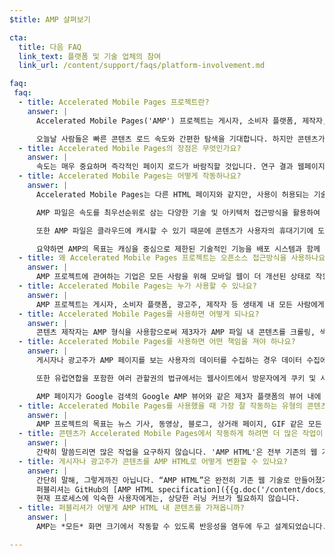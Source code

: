 ```yaml
---
$title: AMP 살펴보기

cta:
  title: 다음 FAQ
  link_text: 플랫폼 및 기술 업체의 참여
  link_url: /content/support/faqs/platform-involvement.md

faq:
 faq:
  - title: Accelerated Mobile Pages 프로젝트란?
    answer: |
      Accelerated Mobile Pages('AMP') 프로젝트는 게시자, 소비자 플랫폼, 제작자, 사용자 등 모두를 위해 전체 모바일 콘텐츠 생태계를 개선해야 할 필요성에 관한 게시자 및 기술 기업 간의 논의에서 비롯된 오픈소스 프로젝트입니다.

      오늘날 사람들은 빠른 콘텐츠 로드 속도와 간편한 탐색을 기대합니다. 하지만 콘텐츠가 로드되는 데 몇 초씩 걸린다거나 사용자가 느린 페이지를 열다 닫아버려서 완전히 로드되지도 못하는 경우도 있는 것이 현실입니다. Accelerated Mobile Pages는 거의 바로라고 할 정도로 즉시 로드되도록 만들어진 웹페이지이며 모든 사용자에게 더 좋은 모바일 웹을 만들기 위한 노력입니다.
  - title: Accelerated Mobile Pages의 장점은 무엇인가요?
    answer: |
      속도는 매우 중요하며 즉각적인 페이지 로드가 바람직할 것입니다. 연구 결과 웹페이지가 로드되는 속도가 느리면 이탈률이 높아지는 것으로 밝혀졌습니다. AMP 형식을 사용하면 사용자가 콘텐츠를 사용하고 몰입하고 싶은 마음을 키워줄 수 있습니다. 하지만 AMP는 단지 속도와 성능에만 관련된 것은 아닙니다. 콘텐츠 배포까지 강화하여 게시자와 광고주가 오픈 웹의 잠재력을 활용할 수 있게 돕고자 합니다. 즉, 콘텐츠를 플랫폼이나 앱 어디든지 빠르게 표시할 수 있게 되면 게시자와 광고주들은 더 많은 수익을 창출할 수 있습니다.
  - title: Accelerated Mobile Pages는 어떻게 작동하나요?
    answer: |
      Accelerated Mobile Pages는 다른 HTML 페이지와 같지만, 사용이 허용되는 기술적인 기능이 몇 가지로 제한되며 이는 오픈소스 AMP 사양에 따라 정의 및 제어됩니다. 다른 모든 웹페이지와 마찬가지로 Accelerated Mobile Pages는 모든 최신 브라우저나 앱 WebView에서 로드됩니다.

      AMP 파일은 속도를 최우선순위로 삼는 다양한 기술 및 아키텍처 접근방식을 활용하여 사용자에게 더욱 빠른 사용 환경을 제공합니다. AMP 개발자들은 이미 다양하지만 계속해서 그 수가 증가하고 있는 웹 구성요소 라이브러리를 활용할 수 있으며 이러한 구성요소를 통해 동영상 및 소셜 게시물과 같은 미디어 객체를 삽입하고 광고를 표시하거나 분석 데이터를 수집할 수 있습니다. AMP의 목표는 모든 콘텐츠를 동일한 모습과 느낌으로 표시하는 것이 아니라 페이지 간에 공통된 기술 핵심을 구축하여 로드 시간을 단축하는 것입니다.

      또한 AMP 파일은 클라우드에 캐시할 수 있기 때문에 콘텐츠가 사용자의 휴대기기에 도달하는 시간을 줄일 수 있습니다. 콘텐츠 제작자는 AMP 형식을 사용함으로써 제3자가 AMP 파일 내 콘텐츠를 캐시할 수 있게 할 수 있습니다. 게시자와 광고주는 AMP 유형의 프레임워크 내에서 계속 콘텐츠를 제어할 수 있지만, 플랫폼에서도 사용자에게 최적화된 게재 속도를 위해 콘텐츠를 손쉽게 캐시 또는 미러링합니다. Google은 무료로 누구나 사용할 수 있는 [Google AMP 캐시](https://developers.google.com/amp/cache/)를 제공해 왔으며 모든 AMP는 Google AMP 캐시에서 캐시됩니다. 다른 회사에서도 자신만의 AMP 캐시를 구축할 수 있습니다.

      요약하면 AMP의 목표는 캐싱을 중심으로 제한된 기술적인 기능을 배포 시스템과 함께 구축함으로써 페이지 성능을 개선하고 잠재고객을 확충하는 것입니다.
  - title: 왜 Accelerated Mobile Pages 프로젝트는 오픈소스 접근방식을 사용하나요?
    answer: |
      AMP 프로젝트에 관여하는 기업은 모든 사람을 위해 모바일 웹이 더 개선된 상태로 작동하기를 원합니다. 이는 단 하나의 플랫폼, 몇 가지의 기술 세트, 몇 명의 게시자나 몇 명의 광고주에 국한되지 않습니다. 프로젝트를 오픈소스 기반으로 만들게 되면 누구나 모바일 웹을 빠르게 만들기 위한 아이디어와 코드를 공유하고 기여할 수 있게 됩니다. 우리의 여정은 이제 출발점에 있습니다. 다른 게시자, 광고주 및 기술 기업에서 여정에 동참해 주시길 기대합니다.
  - title: Accelerated Mobile Pages는 누가 사용할 수 있나요?
    answer: |
      AMP 프로젝트는 게시자, 소비자 플랫폼, 광고주, 제작자 등 생태계 내 모든 사람에게 열려 있습니다. 어떤 기업과 사이트에서 AMP를 사용하는지 확인하려면 [누구 페이지](/ko/support/faqs/supported-platforms.html)로 이동하세요.
  - title: Accelerated Mobile Pages를 사용하면 어떻게 되나요?
    answer: |
      콘텐츠 제작자는 AMP 형식을 사용함으로써 제3자가 AMP 파일 내 콘텐츠를 크롤링, 색인 생성 및 표시(로봇 배제 프로토콜에 따름), 캐시할 수 있게 할 수 있습니다.
  - title: Accelerated Mobile Pages를 사용하면 어떤 책임을 져야 하나요?
    answer: |
      게시자나 광고주가 AMP 페이지를 보는 사용자의 데이터를 수집하는 경우 데이터 수집에 개인정보처리방침이 적용됩니다.  이때 게시자나 광고주는 개인정보처리방침을 공개해야 합니다. 각 AMP 페이지 내에 개인정보처리방침의 링크를 포함하는 것이 이상적입니다.

      또한 유럽연합을 포함한 여러 관할권의 법규에서는 웹사이트에서 방문자에게 쿠키 및 사이트에서 사용되는 다른 로컬 저장소 유형에 관한 정보를 제공하도록 요구합니다. 많은 경우 이러한 법규는 웹사이트에서 동의를 얻도록 요구하기도 합니다.  쿠키 사용에 따라 적합한 공지 유형이 무엇인지 결정해야 할 책임은 웹사이트에 있습니다.  쿠키 공지 생성에 관한 추가 정보 및 도구는 여기(www.cookiechoices.org)에서 확인하실 수 있습니다.  AMP 구성요소[amp-user-notification](/ko/docs/reference/components/amp-user-notification.html)는 사용자에게 닫을 수 있는 알림을 표시하는 방법을 제공합니다.

      AMP 페이지가 Google 검색의 Google AMP 뷰어와 같은 제3자 플랫폼의 뷰어 내에 표시된다면 뷰어는 AMP 페이지와 제3자 플랫폼에서 각각 사용자의 데이터를 수집하는 하이브리드 환경일 수 있습니다.  하이브리드 환경의 경우 각 당사자의 데이터 수집에는 해당 당사자의 개인정보처리방침이 적용됩니다. 예를 들면 하이브리드 뷰어 환경에서는 AMP 페이지에서 수집한 데이터는 AMP의 개인정보처리방침이, 제3자 플랫폼에서 수집한 데이터에는 제3자 플랫폼의 개인정보처리방침이 적용됩니다.  개인정보처리방침을 공개하고 쿠키 사용 관련 유럽 법규를 포함한 관련 데이터 규정을 준수하는 것은 각 당사자의 책임입니다.
  - title: Accelerated Mobile Pages를 사용했을 때 가장 잘 작동하는 유형의 콘텐츠는 무엇인가요?
    answer: |
      AMP 프로젝트의 목표는 뉴스 기사, 동영상, 블로그, 상거래 페이지, GIF 같은 모든 콘텐츠가 Accelerated Mobile Pages를 통해 작동하는 것입니다.
  - title: 콘텐츠가 Accelerated Mobile Pages에서 작동하게 하려면 더 많은 작업이 필요한가요?
    answer: |
      간략히 말씀드리면 많은 작업을 요구하지 않습니다. 'AMP HTML'은 전부 기존의 웹 기술로 개발되었기 때문에 AMP 개발 과정은 게시자와 광고주가 오늘날 사용하고 있는 과정을 미러링합니다. 게시자와 광고주는 GitHub에서 [AMP HTML 사양](/ko/docs/fundamentals/spec.html)을 숙지할 수 있습니다. 현재의 개발 과정에 익숙한 분이시라면 사용 방법을 배우는 데 어려움이 전혀 없을 것입니다.
  - title: 게시자나 광고주가 콘텐츠를 AMP HTML로 어떻게 변환할 수 있나요?
    answer: |
      간단히 말해, 그렇게까진 아닙니다. “AMP HTML”은 완전히 기존 웹 기술로 만들어졌기 때문에, 개발 프로세스는 퍼블리셔가 이미 사용하고 있는 기술을 반영합니다.
      퍼블리셔는 GitHub의 [AMP HTML specification]({{g.doc('/content/docs/fundamentals/spec.md', locale=doc.locale).url.path}})을 숙지할 수 있습니다.
      현재 프로세스에 익숙한 사용자에게는, 상당한 러닝 커브가 필요하지 않습니다.
  - title: 퍼블리셔가 어떻게 AMP HTML 내 콘텐츠를 가져옵니까?
    answer: |
      AMP는 *모든* 화면 크기에서 작동할 수 있도록 반응성을 염두에 두고 설계되었습니다.  하지만 제3자 플랫폼의 일부 기능(예: Google 주요뉴스 캐러셀)은 모바일 환경 전용으로 제작되기도 합니다.  제3자 플랫폼에서 AMP를 사용하는 방법을 확인해 보세요.  모바일 및 데스크톱 AMP 페이지에 관해 자세히 알아보려면 Paul Bakaus가 작성한 [Accelerated Mobile Pages의 '모바일' 정보](https://paulbakaus.com/2016/07/01/about-that-mobile-in-accelerated-mobile-pages/) 블로그 게시물을 참조하세요.

---
```

